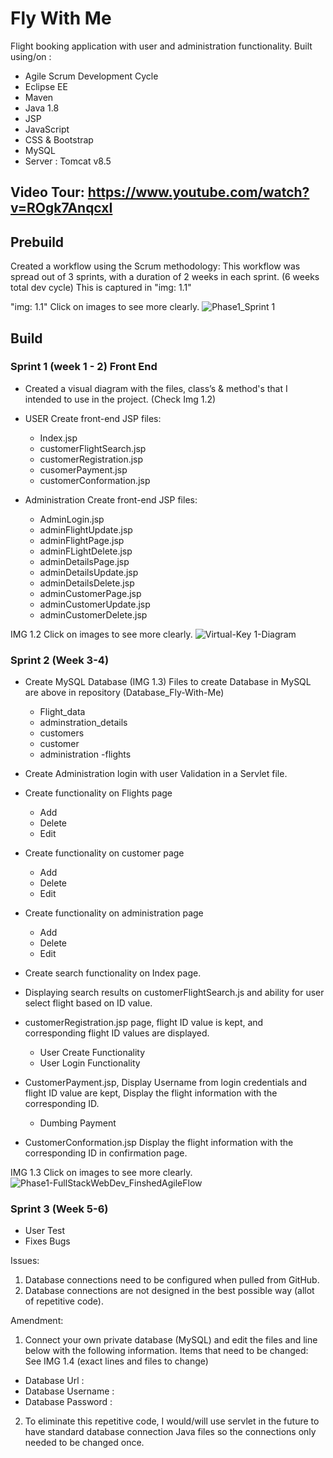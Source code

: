 # Fly With Me
Flight booking application with user and administration functionality. Built using/on :
- Agile Scrum Development Cycle
- Eclipse EE
-	Maven
-	Java 1.8
-	JSP
-	JavaScript
-	CSS & Bootstrap
-	MySQL
-	Server : Tomcat v8.5


## Video Tour:   https://www.youtube.com/watch?v=ROgk7AnqcxI


## Prebuild  
Created a workflow using the Scrum methodology: This workflow was spread out of 3 sprints, with a duration of 2 weeks in each sprint. (6 weeks total dev cycle)
This is captured in "img: 1.1"

"img: 1.1" Click on images to see more clearly. 
![Phase1_Sprint 1](https://user-images.githubusercontent.com/62908390/101273095-73cdb980-3747-11eb-8c97-00286575a5e0.JPG)
## Build
### Sprint 1 (week 1 - 2) Front End
 - Created a visual diagram with the files, class’s & method's that I intended to use in the project. (Check Img 1.2)
 
 - 	USER Create front-end JSP files:
     - Index.jsp
     - customerFlightSearch.jsp
     - customerRegistration.jsp
     - cusomerPayment.jsp
     -	customerConformation.jsp
     
- 	Administration Create front-end JSP files:
    - AdminLogin.jsp
    -	adminFlightUpdate.jsp
    -	adminFlightPage.jsp
    -	adminFLightDelete.jsp
    -	adminDetailsPage.jsp
    -	adminDetailsUpdate.jsp
    -	adminDetailsDelete.jsp
    -	adminCustomerPage.jsp
    -	adminCustomerUpdate.jsp
    -	adminCustomerDelete.jsp




IMG 1.2 Click on images to see more clearly. 
![Virtual-Key 1-Diagram](https://user-images.githubusercontent.com/62908390/101273139-b0011a00-3747-11eb-8c37-4a01cdf4f847.png)

### Sprint 2 (Week 3-4)
-	Create MySQL Database (IMG 1.3) Files to create Database in MySQL are above in repository (Database_Fly-With-Me)
    -	Flight_data
      -	adminstration_details
    -	customers
      -	customer
    -	administration
	    -flights
      
-	Create Administration login with user Validation in a Servlet file.

- Create functionality on Flights page
    - Add
    -	Delete
    -	Edit
-	Create functionality on customer page
    -	Add
    -	Delete
    -	Edit
-	Create functionality on administration page
    -	Add
    -	Delete
    -	Edit
- Create search functionality on Index page.

-	Displaying search results on customerFlightSearch.js and ability for user select flight based on ID value.

-	customerRegistration.jsp page, flight ID value is kept, and corresponding flight ID values are displayed.
    -	User Create Functionality
    -	User Login Functionality
    
-	CustomerPayment.jsp, Display Username from login credentials and flight ID value are kept, Display the flight information with the corresponding ID.
    -	Dumbing Payment
-	CustomerConformation.jsp Display the flight information with the corresponding ID in confirmation page.


IMG 1.3 Click on images to see more clearly. 
![Phase1-FullStackWebDev_FinshedAgileFlow](https://user-images.githubusercontent.com/62908390/101273115-8d6f0100-3747-11eb-887b-e69143d78c8d.JPG)

### Sprint 3 (Week 5-6)
- User Test
- Fixes Bugs

Issues:
1.	Database connections need to be configured when pulled from GitHub.
2.	Database connections are not designed in the best possible way (allot of repetitive code).

Amendment:
1.	Connect your own private database (MySQL) and edit the files and line below with the following information.
Items that need to be changed: See IMG 1.4 (exact lines and files to change)
-	Database Url :
-	Database Username :
-	Database Password :
2.	To eliminate this repetitive code, I would/will use servlet in the future to have standard database connection Java files so the connections only needed to be changed once.
